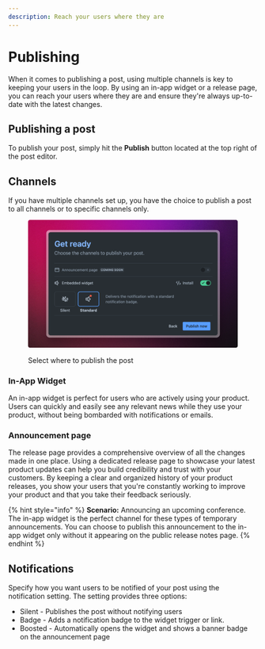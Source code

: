 ```yaml
---
description: Reach your users where they are
---
```


# Publishing

When it comes to publishing a post, using multiple channels is key to keeping your users in the loop. By using an in-app widget or a release page, you can reach your users where they are and ensure they're always up-to-date with the latest changes.&#x20;

## Publishing a post

To publish your post, simply hit the **Publish** button located at the top right of the post editor.

## Channels&#x20;

If you have multiple channels set up, you have the choice to publish a post to all channels or to specific channels only.&#x20;

<figure><img src="../../.gitbook/assets/Publish Screen.png" alt=""><figcaption><p>Select where to publish the post</p></figcaption></figure>

### In-App Widget

An in-app widget is perfect for users who are actively using your product. Users can quickly and easily see any relevant news while they use your product, without being bombarded with notifications or emails.

### Announcement page

The release page provides a comprehensive overview of all the changes made in one place.  Using a dedicated release page to showcase your latest product updates can help you build credibility and trust with your customers. By keeping a clear and organized history of your product releases, you show your users that you're constantly working to improve your product and that you take their feedback seriously.&#x20;

{% hint style="info" %}
**Scenario:** Announcing an upcoming conference. \
The in-app widget is the perfect channel for these types of temporary announcements. You can choose to publish this announcement to the in-app widget only without it appearing on the public release notes page.&#x20;
{% endhint %}

## Notifications

Specify how you want users to be notified of your post using the notification setting. The setting provides three options:&#x20;

* Silent - Publishes the post without notifying users
* Badge - Adds a notification badge to the widget trigger or link.&#x20;
* Boosted - Automatically opens the widget and shows a banner badge on the announcement page





